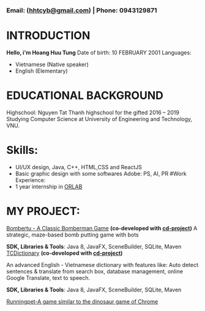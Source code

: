 
### Email: (hhtcyb@gmail.com) | Phone: 0943129871


# INTRODUCTION
**Hello, i'm Hoang Huu Tung**
Date of birth: 10 FEBRUARY 2001
Languages:
- Vietnamese (Native speaker)
- English (Elementary)

# EDUCATIONAL BACKGROUND
Highschool: Nguyen Tat Thanh highschool for the gifted
2016 – 2019
Studying Computer Science at University of Engineering and Technology, VNU.



# Skills:
- UI/UX design, Java, C++, HTML,CSS and ReactJS
- Basic graphic design with some softwares Adobe: PS, AI, PR
#Work Experience:
- 1 year internship in [ORLAB](http://orlab.com.vn)

# MY PROJECT:
[Bombertu - A Classic Bomberman Game](https://github.com/cd-project/bomvertu)
**(co-developed with [cd-project](https://github.com/cd-project))**
A strategic, maze-based bomb putting game with bots

**SDK, Libraries & Tools**: Java 8, JavaFX, SceneBuilder, SQLite, Maven
[TCDictionary](https://github.com/hoatuno/TCDictionary)
**(co-developed with [cd-project](https://github.com/cd-project))**

An advanced English - Vietnamese dictionary with features like: Auto detect sentences & translate from search box, database management, online Google Translate, text to speech.

**SDK, Libraries & Tools**: Java 8, JavaFX, SceneBuilder, SQLite, Maven

[Runningpet-A game similar to the dinosaur game of Chrome ](https://github.com/hoatuno/runningpet)
